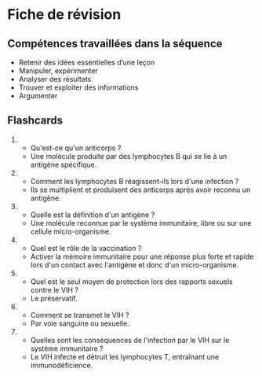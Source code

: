 # Fiche de révision


## Compétences travaillées dans la séquence
- Retenir des idées essentielles d’une leçon
- Manipuler, expérimenter
- Analyser des résultats
- Trouver et exploiter des informations
- Argumenter



## Flashcards

<div markdown class="flashcard">

1. 
    - Qu'est-ce qu'un anticorps ?
    - Une molécule produite par des lymphocytes B qui se lie à un antigène spécifique.
2. 
    - Comment les lymphocytes B réagissent-ils lors d'une infection ?
    - Ils se multiplient et produisent des anticorps après avoir reconnu un antigène.
    
3. 
    - Quelle est la définition d'un antigène ?
    - Une molécule reconnue par le système immunitaire, libre ou sur une cellule micro-organisme.
      
4. 
    - Quel est le rôle de la vaccination ?
    - Activer la mémoire immunitaire pour une réponse plus forte et rapide lors d'un contact avec l'antigène et donc d'un micro-organisme.
      
5. 
   - Quel est le seul moyen de protection lors des rapports sexuels contre le VIH ?
   - Le préservatif.
     
6.  
    - Comment se transmet le VIH ?
    - Par voie sanguine ou sexuelle.
      
7.  
    - Quelles sont les conséquences de l'infection par le VIH sur le système immunitaire ?
    - Le VIH infecte et détruit les lymphocytes T, entraînant une immunodéficience.
</div>
